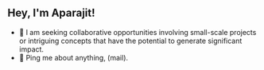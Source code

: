 <h2 align="left">Hey, I'm Aparajit!</h2>
<ul>
<li align="left">🔭 I am seeking collaborative opportunities involving small-scale projects or intriguing concepts that have the potential to generate significant impact.</li>
<li align="left">💬 Ping me about anything, (mail).</li>
</ul>



